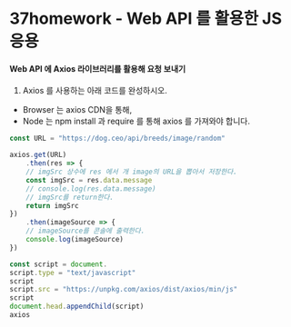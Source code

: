 # 37homework - Web API 를 활용한 JS 응용

#### Web API 에 Axios 라이브러리를 활용해 요청 보내기



1. Axios 를 사용하는 아래 코드를 완성하시오.
- Browser 는 axios CDN을 통해,
- Node 는 npm install 과 require 를 통해 axios 를 가져와야 합니다.

```javascript
const URL = "https://dog.ceo/api/breeds/image/random"

axios.get(URL)
    .then(res => {
    // imgSrc 상수에 res 에서 개 image의 URL을 뽑아서 저장한다.
    const imgSrc = res.data.message
    // console.log(res.data.message)
    // imgSrc를 return한다.
    return imgSrc
})
    .then(imageSource => {
    // imageSource를 콘솔에 출력한다.
    console.log(imageSource)
})
```

```javascript
const script = document.
script.type = "text/javascript"
script
script.src = "https://unpkg.com/axios/dist/axios/min/js"
script
document.head.appendChild(script)
axios
```

